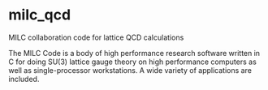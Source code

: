 milc_qcd
========

MILC collaboration code for lattice QCD calculations

The MILC Code is a body of high performance research software written
in C for doing SU(3) lattice gauge theory on high performance computers
as well as single-processor workstations.  A wide variety of applications
are included.

